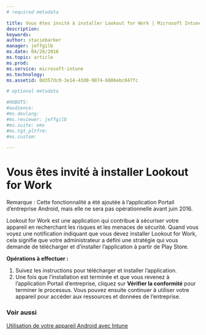 ```yaml
---
# required metadata

title: Vous êtes invité à installer Lookout for Work | Microsoft Intune
description:
keywords:
author: staciebarker
manager: jeffgilb
ms.date: 04/28/2016
ms.topic: article
ms.prod:
ms.service: microsoft-intune
ms.technology:
ms.assetid: 0d357dc0-3e14-43d0-9874-6886ebc847fc

# optional metadata

#ROBOTS:
#audience:
#ms.devlang:
#ms.reviewer: jeffgilb
#ms.suite: ems
#ms.tgt_pltfrm:
#ms.custom:

---
```


# Vous êtes invité à installer Lookout for Work
Remarque : Cette fonctionnalité a été ajoutée à l’application Portail d’entreprise Android, mais elle ne sera pas opérationnelle avant juin 2016. 

Lookout for Work est une application qui contribue à sécuriser votre appareil en recherchant les risques et les menaces de sécurité. Quand vous voyez une notification indiquant que vous devez installer Lookout for Work, cela signifie que votre administrateur a défini une stratégie qui vous demande de télécharger et d’installer l’application à partir de Play Store.

**Opérations à effectuer :**

1.  Suivez les instructions pour télécharger et installer l’application. 
2.  Une fois que l’installation est terminée et que vous revenez à l’application Portail d’entreprise, cliquez sur **Vérifier la conformité** pour terminer le processus. Vous pouvez ensuite continuer à utiliser votre appareil pour accéder aux ressources et données de l’entreprise.


### Voir aussi
[Utilisation de votre appareil Android avec Intune](using-your-android-device-with-intune.md)


<!--HONumber=May16_HO3-->


